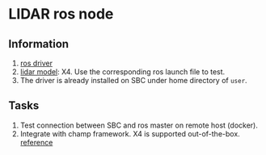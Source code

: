 # LIDAR ros node
## Information
1. [ros driver](https://github.com/YDLIDAR/ydlidar_ros_driver)
2. [lidar model](https://www.ydlidar.com/products/view/5.html): X4. Use the corresponding ros launch file to test.
3. The driver is already installed on SBC under home directory of `user`.
## Tasks
1. Test connection between SBC and ros master on remote host (docker).
2. Integrate with champ framework. X4 is supported out-of-the-box. [reference](https://github.com/chvmp/champ/wiki/Hardware-Integration#5-light-detection-and-ranging-sensor-lidar)